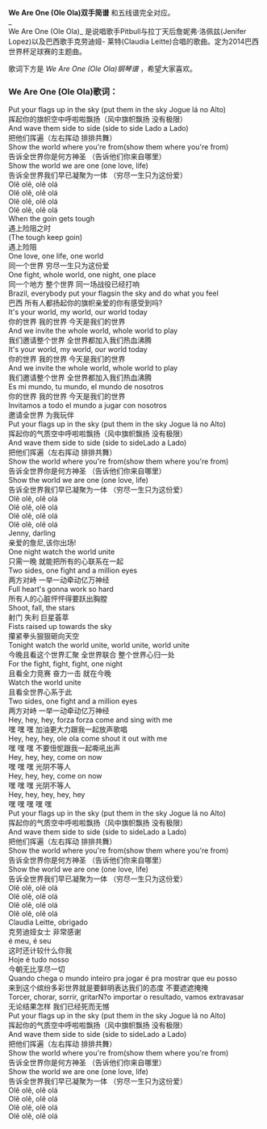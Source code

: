 

**We Are One (Ole Ola)双手简谱** 和五线谱完全对应。  
_  
We Are One (Ole Ola)_ 是说唱歌手Pitbull与拉丁天后詹妮弗·洛佩兹(Jenifer Lopez)以及巴西歌手克劳迪娅-
莱特(Claudia Leitte)合唱的歌曲。定为2014巴西世界杯足球赛的主题曲。  
  
歌词下方是 _We Are One (Ole Ola)钢琴谱_ ，希望大家喜欢。

### We Are One (Ole Ola)歌词：

Put your flags up in the sky (put them in the sky Jogue lá no Alto)  
挥起你的旗帜空中呼啦啦飘扬（风中旗帜飘扬 没有极限）  
And wave them side to side (side to side Lado a Lado)  
把他们挥遍（左右挥动 排排共舞）  
Show the world where you're from(show them where you're from)  
告诉全世界你是何方神圣 （告诉他们你来自哪里）  
Show the world we are one (one love, life)  
告诉全世界我们早已凝聚为一体 （穷尽一生只为这份爱）  
Olê olê, olê olá  
Olê olê, olê olá  
Olê olê, olê olá  
Olê olê, olê olá  
When the goin gets tough  
遇上险阻之时  
(The tough keep goin)  
遇上险阻  
One love, one life, one world  
同一个世界 穷尽一生只为这份爱  
One fight, whole world, one night, one place  
同一个地方 整个世界 同一场战役已经打响  
Brazil, everybody put your flagsin the sky and do what you feel  
巴西 所有人都扬起你的旗帜亲爱的你有感受到吗?  
It's your world, my world, our world today  
你的世界 我的世界 今天是我们的世界  
And we invite the whole world, whole world to play  
我们邀请整个世界 全世界都加入我们热血沸腾  
It's your world, my world, our world today  
你的世界 我的世界 今天是我们的世界  
And we invite the whole world, whole world to play  
我们邀请整个世界 全世界都加入我们热血沸腾  
Es mi mundo, tu mundo, el mundo de nosotros  
你的世界 我的世界 今天是我们的世界  
Invitamos a todo el mundo a jugar con nosotros  
邀请全世界 为我玩伴  
Put your flags up in the sky (put them in the sky Jogue lá no Alto)  
挥起你的气质空中呼啦啦飘扬（风中旗帜飘扬 没有极限）  
And wave them side to side (side to sideLado a Lado)  
把他们挥遍（左右挥动 排排共舞）  
Show the world where you're from(show them where you're from)  
告诉全世界你是何方神圣 （告诉他们你来自哪里）  
Show the world we are one (one love, life)  
告诉全世界我们早已凝聚为一体 （穷尽一生只为这份爱）  
Olê olê, olê olá  
Olê olê, olê olá  
Olê olê, olê olá  
Olê olê, olê olá  
Jenny, darling  
亲爱的詹尼,该你出场!  
One night watch the world unite  
只需一晚 就能把所有的心联系在一起  
Two sides, one fight and a million eyes  
两方对峙 一举一动牵动亿万神经  
Full heart's gonna work so hard  
所有人的心脏怦怦得要跃出胸膛  
Shoot, fall, the stars  
射门 失利 巨星荟萃  
Fists raised up towards the sky  
攥紧拳头狠狠砸向天空  
Tonight watch the world unite, world unite, world unite  
今晚且看这个世界汇聚 全世界联合 整个世界心归一处  
For the fight, fight, fight, one night  
且看全力竞赛 奋力一击 就在今晚  
Watch the world unite  
且看全世界心系于此  
Two sides, one fight and a million eyes  
两方对峙 一举一动牵动亿万神经  
Hey, hey, hey, forza forza come and sing with me  
嘿 嘿 嘿 加油更大力跟我一起放声歌唱  
Hey, hey, hey, ole ola come shout it out with me  
嘿 嘿 嘿 不要忸怩跟我一起嘶吼出声  
Hey, hey, hey, come on now  
嘿 嘿 嘿 光阴不等人  
Hey, hey, hey, come on now  
嘿 嘿 嘿 光阴不等人  
Hey, hey, hey, hey, hey  
嘿 嘿 嘿 嘿 嘿  
Put your flags up in the sky (put them in the sky Jogue lá no Alto)  
挥起你的气质空中呼啦啦飘扬（风中旗帜飘扬 没有极限）  
And wave them side to side (side to sideLado a Lado)  
把他们挥遍（左右挥动 排排共舞）  
Show the world where you're from(show them where you're from)  
告诉全世界你是何方神圣 （告诉他们你来自哪里）  
Show the world we are one (one love, life)  
告诉全世界我们早已凝聚为一体 （穷尽一生只为这份爱）  
Olê olê, olê olá  
Olê olê, olê olá  
Olê olê, olê olá  
Olê olê, olê olá  
Claudia Leitte, obrigado  
克劳迪娅女士 非常感谢  
é meu, é seu  
这时还计较什么你我  
Hoje é tudo nosso  
今朝无比享尽一切  
Quando chega o mundo inteiro pra jogar é pra mostrar que eu posso  
来到这个缤纷多彩世界就是要鲜明表达我们的态度 不要遮遮掩掩  
Torcer, chorar, sorrir, gritarN?o importar o resultado, vamos extravasar  
无论结果怎样 我们已经死而无憾  
Put your flags up in the sky (put them in the sky Jogue lá no Alto)  
挥起你的气质空中呼啦啦飘扬（风中旗帜飘扬 没有极限）  
And wave them side to side (side to sideLado a Lado)  
把他们挥遍（左右挥动 排排共舞）  
Show the world where you're from(show them where you're from)  
告诉全世界你是何方神圣 （告诉他们你来自哪里）  
Show the world we are one (one love, life)  
告诉全世界我们早已凝聚为一体 （穷尽一生只为这份爱）  
Olê olê, olê olá  
Olê olê, olê olá  
Olê olê, olê olá  
Olê olê, olê olá

